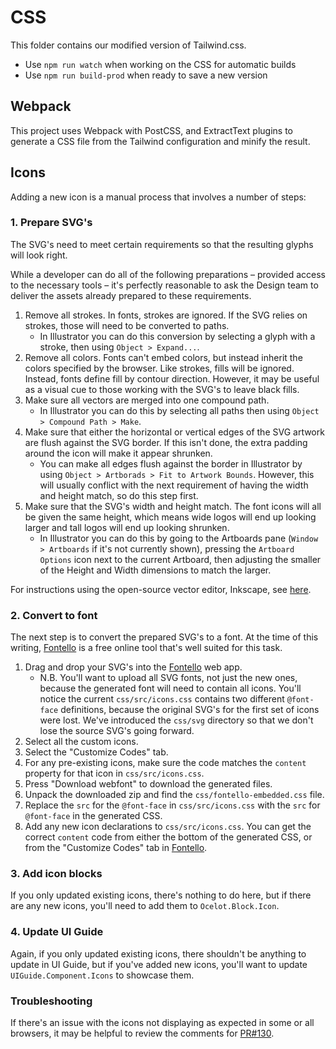 # CSS

This folder contains our modified version of Tailwind.css.

- Use `npm run watch` when working on the CSS for automatic builds
- Use `npm run build-prod` when ready to save a new version


## Webpack

This project uses Webpack with PostCSS, and ExtractText plugins to generate a CSS file from the Tailwind configuration and minify the result.

## Icons

Adding a new  icon is a manual process that involves a number of steps:

### 1. Prepare SVG's

The SVG's need to meet certain requirements so that the resulting glyphs will look right.

While a developer can do all of the following preparations – provided access to the necessary tools – it's perfectly reasonable to ask the Design team to deliver the assets already prepared to these requirements.

1. Remove all strokes. In fonts, strokes are ignored. If the SVG relies on strokes, those will need to be converted to paths.
    - In Illustrator you can do this conversion by selecting a glyph with a stroke, then using `Object > Expand...`.
1. Remove all colors. Fonts can't embed colors, but instead inherit the colors specified by the browser. Like strokes, fills will be ignored. Instead, fonts define fill by contour direction. However, it may be useful as a visual cue to those working with the SVG's to leave black fills.
1. Make sure all vectors are merged into one compound path.
    - In Illustrator you can do this by selecting all paths then using `Object > Compound Path > Make`.
1. Make sure that either the horizontal or vertical edges of the SVG artwork are flush against the SVG border. If this isn't done, the extra padding around the icon will make it appear shrunken.
    - You can make all edges flush against the border in Illustrator by using `Object > Artborads > Fit to Artwork Bounds`. However, this will usually conflict with the next requirement of having the width and height match, so do this step first.
1. Make sure that the SVG's width and height match. The font icons will all be given the same height, which means wide logos will end up looking larger and tall logos will end up looking shrunken.
    - In Illustrator you can do this by going to the Artboards pane (`Window > Artboards` if it's not currently shown), pressing the `Artboard Options` icon next to the current Artboard, then adjusting the smaller of the Height and Width dimensions to match the larger.

For instructions using the open-source vector editor, Inkscape, see [here][Inkscape instructions].

### 2. Convert to font

The next step is to convert the prepared SVG's to a font. At the time of this writing, [Fontello][] is a free online tool that's well suited for this task. 

1. Drag and drop your SVG's into the [Fontello][] web app.
    - N.B. You'll want to upload all SVG fonts, not just the new ones, because the generated font will need to contain all icons. You'll notice the current `css/src/icons.css` contains two different `@font-face` definitions, because the original SVG's for the first set of icons were lost. We've introduced the `css/svg` directory so that we don't lose the source SVG's going forward.
1. Select all the custom icons.
1. Select the "Customize Codes" tab.
1. For any pre-existing icons, make sure the code matches the `content` property for that icon in `css/src/icons.css`.
1. Press "Download webfont" to download the generated files.
1. Unpack the downloaded zip and find the `css/fontello-embedded.css` file.
1. Replace the `src` for the `@font-face` in `css/src/icons.css` with the `src` for `@font-face` in the generated CSS.
1. Add any new icon declarations to `css/src/icons.css`. You can get the correct `content` code from either the bottom of the generated CSS, or from the "Customize Codes" tab in [Fontello].

### 3. Add icon blocks

If you only updated existing icons, there's nothing to do here, but if there are any new icons, you'll need to add them to `Ocelot.Block.Icon`.

### 4. Update UI Guide

Again, if you only updated existing icons, there shouldn't be anything to update in UI Guide, but if you've added new icons, you'll want to update `UIGuide.Component.Icons` to showcase them.

### Troubleshooting

If there's an issue with the icons not displaying as expected in some or all browsers, it may be helpful to review the comments for [PR#130][].

[Fontello]: http://fontello.com/
[Inkscape instructions]: https://github.com/fontello/fontello/wiki/How-to-use-custom-images#preparing-images-in-inkscape
[PR#130]: https://github.com/citizennet/purescript-ocelot/pull/130
